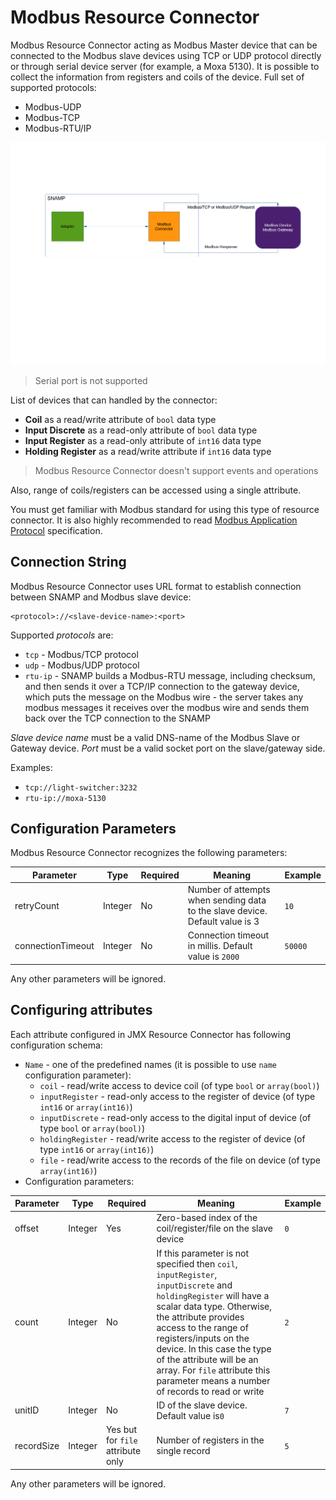 Modbus Resource Connector
====
Modbus Resource Connector acting as Modbus Master device that can be connected to the Modbus slave devices using TCP or UDP protocol directly or through serial device server (for example, a Moxa 5130). It is possible to collect the information from registers and coils of the device. Full set of supported protocols:

* Modbus-UDP
* Modbus-TCP
* Modbus-RTU/IP

![Communication Scheme](modbus-connector.png)

> Serial port is not supported

List of devices that can handled by the connector:

* **Coil** as a read/write attribute of `bool` data type
* **Input Discrete** as a read-only attribute of `bool` data type
* **Input Register** as a read-only attribute of `int16` data type
* **Holding Register** as a read/write attribute if `int16` data type

> Modbus Resource Connector doesn't support events and operations

Also, range of coils/registers can be accessed using a single attribute.

You must get familiar with Modbus standard for using this type of resource connector. It is also highly recommended to read [Modbus Application Protocol](http://www.modbus.org/docs/Modbus_Application_Protocol_V1_1b.pdf) specification.

## Connection String
Modbus Resource Connector uses URL format to establish connection between SNAMP and Modbus slave device:

```
<protocol>://<slave-device-name>:<port>
```

Supported _protocols_ are:

* `tcp` - Modbus/TCP protocol
* `udp` - Modbus/UDP protocol
* `rtu-ip` - SNAMP builds a Modbus-RTU message, including checksum, and then sends it over a TCP/IP connection to the gateway device, which puts the message on the Modbus wire - the server takes any modbus messages it receives over the modbus wire and sends them back over the TCP connection to the SNAMP

_Slave device name_ must be a valid DNS-name of the Modbus Slave or Gateway device. _Port_ must be a valid socket port on the slave/gateway side.

Examples:

* `tcp://light-switcher:3232`
* `rtu-ip://moxa-5130`

## Configuration Parameters
Modbus Resource Connector recognizes the following parameters:

Parameter | Type | Required | Meaning | Example
---- | ---- | ---- | ---- | ----
retryCount | Integer | No | Number of attempts when sending data to the slave device. Default value is 3 | `10`
connectionTimeout | Integer | No | Connection timeout in millis. Default value is `2000` | `50000`

Any other parameters will be ignored.

## Configuring attributes
Each attribute configured in JMX Resource Connector has following configuration schema:

* `Name` - one of the predefined names (it is possible to use `name` configuration parameter):
  * `coil` - read/write access to device coil (of type `bool` or `array(bool)`)
  * `inputRegister` - read-only access to the register of device (of type `int16` or `array(int16)`)
  * `inputDiscrete` - read-only access to the digital input of device (of type `bool` or `array(bool)`)
  * `holdingRegister` - read/write access to the register of device (of type `int16` or `array(int16)`)
  * `file` - read/write access to the records of the file on device (of type `array(int16)`)
* Configuration parameters:

Parameter | Type | Required | Meaning | Example
---- | ---- | ---- | ---- | ----
offset | Integer | Yes | Zero-based index of the coil/register/file on the slave device | `0`
count | Integer | No | If this parameter is not specified then `coil`, `inputRegister`, `inputDiscrete` and `holdingRegister` will have a scalar data type. Otherwise, the attribute provides access to the range of registers/inputs on the device. In this case the type of the attribute will be an array. For `file` attribute this parameter means a number of records to read or write | `2`
unitID | Integer | No | ID of the slave device. Default value is`0` | `7`
recordSize | Integer | Yes but for `file` attribute only | Number of registers in the single record | `5`

Any other parameters will be ignored.
